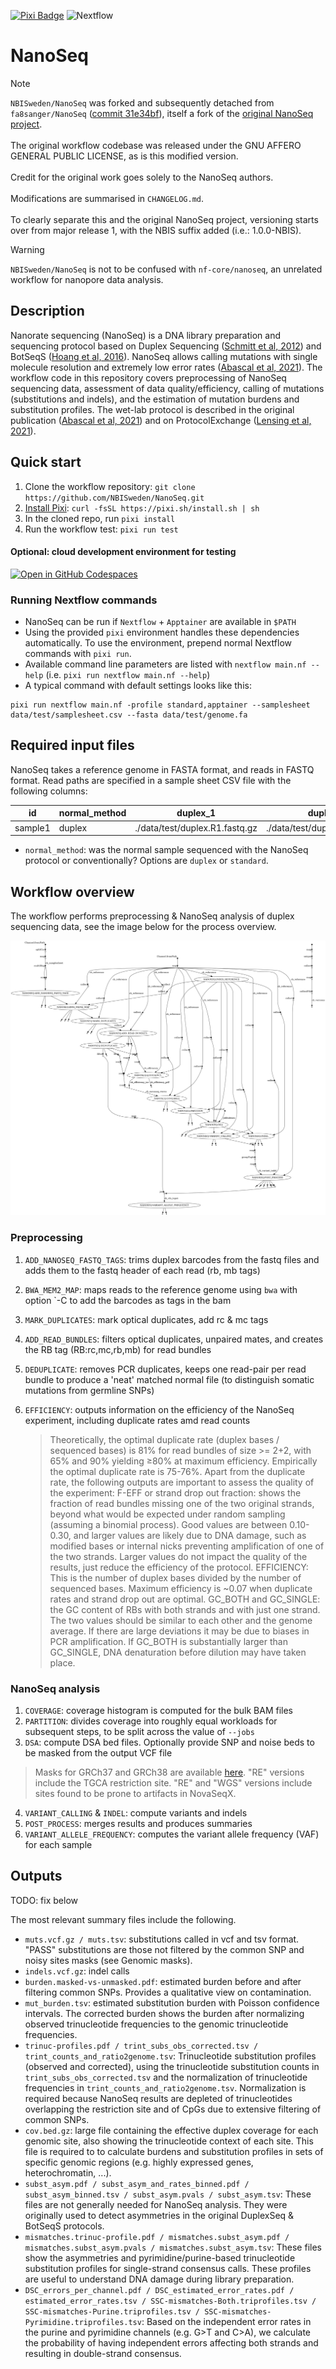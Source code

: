 [![Pixi Badge](https://img.shields.io/endpoint?url=https://raw.githubusercontent.com/prefix-dev/pixi/main/assets/badge/v0.json)](https://pixi.sh)
![Nextflow](https://img.shields.io/badge/Nextflow-v24.10.4-brightgreen)

# NanoSeq

>[!NOTE]
>`NBISweden/NanoSeq` was forked and subsequently detached from `fa8sanger/NanoSeq` ([commit 31e34bf](https://github.com/fa8sanger/NanoSeq/tree/31e34bf5dc30165e2ae28c027f6aead3a8970410)), itself a fork of the [original NanoSeq project](https://github.com/cancerit/NanoSeq).<br><br>
>The original workflow codebase was released under the GNU AFFERO GENERAL PUBLIC LICENSE, as is this modified version.<br><br>
>Credit for the original work goes solely to the NanoSeq authors.<br><br>
>Modifications are summarised in `CHANGELOG.md`.<br><br>
>To clearly separate this and the original NanoSeq project, versioning starts over from major release 1, with the NBIS suffix added (i.e.: 1.0.0-NBIS).

>[!WARNING]
>`NBISweden/NanoSeq` is not to be confused with `nf-core/nanoseq`, an unrelated workflow for nanopore data analysis.

## Description

Nanorate sequencing (NanoSeq) is a DNA library preparation and sequencing protocol based on Duplex Sequencing ([Schmitt et al, 2012](https://doi.org/10.1073/pnas.1208715109)) and BotSeqS ([Hoang et al, 2016](https://doi.org/10.1073/pnas.1607794113)). NanoSeq allows calling mutations with single molecule resolution and extremely low error rates ([Abascal et al, 2021](https://doi.org/10.1038/s41586-021-03477-4)). The workflow code in this repository covers preprocessing of NanoSeq sequencing data, assessment of data quality/efficiency, calling of mutations (substitutions and indels), and the estimation of mutation burdens and substitution profiles. The wet-lab protocol is described in the original publication ([Abascal et al, 2021](https://doi.org/10.1038/s41586-021-03477-4)) and on ProtocolExchange ([Lensing et al, 2021](https://protocolexchange.researchsquare.com/article/pex-1298/v1)).

## Quick start

1. Clone the workflow repository: `git clone https://github.com/NBISweden/NanoSeq.git`
2. [Install Pixi](https://pixi.sh/latest/installation/): `curl -fsSL https://pixi.sh/install.sh | sh`
3. In the cloned repo, run `pixi install`
4. Run the workflow test: `pixi run test`

#### Optional: cloud development environment for testing

[![Open in GitHub Codespaces](https://github.com/codespaces/badge.svg)](https://codespaces.new/NBISweden/NanoSeq)

### Running Nextflow commands

- NanoSeq can be run if `Nextflow` + `Apptainer` are available in `$PATH`
- Using the provided `pixi` environment handles these dependencies automatically. To use the environment, prepend normal Nextflow commands with `pixi run`.
- Available command line parameters are listed with `nextflow main.nf --help` (i.e. `pixi run nextflow main.nf --help`)
- A typical command with default settings looks like this:

```
pixi run nextflow main.nf -profile standard,apptainer --samplesheet data/test/samplesheet.csv --fasta data/test/genome.fa
```

## Required input files

NanoSeq takes a reference genome in FASTA format, and reads in FASTQ format. Read paths are specified in a sample sheet CSV file with the following columns:

| id            | normal_method | duplex_1                      | duplex_2                      | normal_1                      | normal_2                      |
|---------------|---------------|-------------------------------|-------------------------------|-------------------------------|-------------------------------|
| sample1       | duplex        | ./data/test/duplex.R1.fastq.gz| ./data/test/duplex.R2.fastq.gz| ./data/test/normal.R1.fastq.gz| ./data/test/normal.R2.fastq.gz|

- `normal_method`: was the normal sample sequenced with the NanoSeq protocol or conventionally? Options are `duplex` or `standard`.

## Workflow overview

The workflow performs preprocessing & NanoSeq analysis of duplex sequencing data, see the image below for the process overview.

![Workflow](assets/flowchart.png)


### Preprocessing

1) `ADD_NANOSEQ_FASTQ_TAGS`: trims duplex barcodes from the fastq files and adds them to the fastq header of each read (rb, mb tags)
2) `BWA_MEM2_MAP`: maps reads to the reference genome using `bwa` with option `-C to add the barcodes as tags in the bam
3) `MARK_DUPLICATES`: mark optical duplicates, add rc & mc tags
4) `ADD_READ_BUNDLES`: filters optical duplicates, unpaired mates, and creates the RB tag (RB:rc,mc,rb,mb) for read bundles
5) `DEDUPLICATE`: removes PCR duplicates, keeps one read-pair per read bundle to produce a 'neat' matched normal file (to distinguish somatic mutations from germline SNPs)
6) `EFFICIENCY`: outputs information on the efficiency of the NanoSeq experiment, including duplicate rates amd read counts

	>Theoretically, the optimal duplicate rate (duplex bases / sequenced bases) is 81% for read bundles of size >= 2+2, with 65% and 90% yielding ≥80% at maximum efficiency. Empirically the optimal duplicate rate is 75-76%. Apart from the duplicate rate, the following outputs are important to assess the quality of the experiment: F-EFF or strand drop out fraction: shows the fraction of read bundles missing one of the two original strands, beyond what would be expected under random sampling (assuming a binomial process). Good values are between 0.10-0.30, and larger values are likely due to DNA damage, such as modified bases or internal nicks preventing amplification of one of the two strands. Larger values do not impact the quality of the results, just reduce the efficiency of the protocol. EFFICIENCY: This is the number of duplex bases divided by the number of sequenced bases. Maximum efficiency is ~0.07 when duplicate rates and strand drop out are optimal. GC_BOTH and GC_SINGLE: the GC content of RBs with both strands and with just one strand. The two values should be similar to each other and the genome average. If there are large deviations it may be due to biases in PCR amplification. If GC_BOTH is substantially larger than GC_SINGLE, DNA denaturation before dilution may have taken place.

### NanoSeq analysis

1) `COVERAGE`: coverage histogram is computed for the bulk BAM files
2) `PARTITION`: divides coverage into roughly equal workloads for subsequent steps, to be split across the value of `--jobs`
3) `DSA`: compute DSA bed files. Optionally provide SNP and noise beds to be masked from the output VCF file

>Masks for GRCh37 and GRCh38 are available [here](https://drive.google.com/drive/folders/1wqkgpRTuf4EUhqCGSLA4fIg9qEEw3ZcL?usp=sharing). "RE" versions include the TGCA restriction site. "RE" and "WGS" versions include sites found to be prone to artifacts in NovaSeqX.

4) `VARIANT_CALLING` & `INDEL`: compute variants and indels
5) `POST_PROCESS`: merges results and produces summaries
6) `VARIANT_ALLELE_FREQUENCY`: computes the variant allele frequency (VAF) for each sample

## Outputs


TODO: fix below


The most relevant summary files include the following.

* `muts.vcf.gz / muts.tsv`: substitutions called in vcf and tsv format. "PASS" substitutions are those not filtered by the common SNP and noisy sites masks (see Genomic masks).
* `indels.vcf.gz`: indel calls
* `burden.masked-vs-unmasked.pdf`: estimated burden before and after filtering common SNPs. Provides a qualitative view on contamination.
* `mut_burden.tsv`: estimated substitution burden with Poisson confidence intervals. The corrected burden shows the burden after normalizing observed trinucleotide frequencies to the genomic trinucleotide frequencies.
* `trinuc-profiles.pdf / trint_subs_obs_corrected.tsv / trint_counts_and_ratio2genome.tsv`: Trinucleotide substitution profiles (observed and corrected), using the trinucleotide substitution counts in `trint_subs_obs_corrected.tsv` and the normalization of trinucleotide frequencies in `trint_counts_and_ratio2genome.tsv`. Normalization is required because NanoSeq results are depleted of trinucleotides overlapping the restriction site and of CpGs due to extensive filtering of common SNPs.
* `cov.bed.gz`: large file containing the effective duplex coverage for each genomic site, also showing the trinucleotide context of each site. This file is required to to calculate burdens and substitution profiles in sets of specific genomic regions (e.g. highly expressed genes, heterochromatin, ...).
* `subst_asym.pdf / subst_asym_and_rates_binned.pdf / subst_asym_binned.tsv / subst_asym.pvals / subst_asym.tsv`: These files are not generally needed for NanoSeq analysis. They were originally used to detect asymmetries in the original DuplexSeq & BotSeqS protocols. 
* `mismatches.trinuc-profile.pdf / mismatches.subst_asym.pdf / mismatches.subst_asym.pvals / mismatches.subst_asym.tsv`: These files show the asymmetries and pyrimidine/purine-based trinucleotide substitution profiles for single-strand consensus calls. These profiles are useful to understand DNA damage during library preparation.
* `DSC_errors_per_channel.pdf / DSC_estimated_error_rates.pdf / estimated_error_rates.tsv / SSC-mismatches-Both.triprofiles.tsv / SSC-mismatches-Purine.triprofiles.tsv / SSC-mismatches-Pyrimidine.triprofiles.tsv`: Based on the independent error rates in the purine and pyrimidine channels (e.g. G>T and C>A), we calculate the probability of having independent errors affecting both strands and resulting in double-strand consensus.
